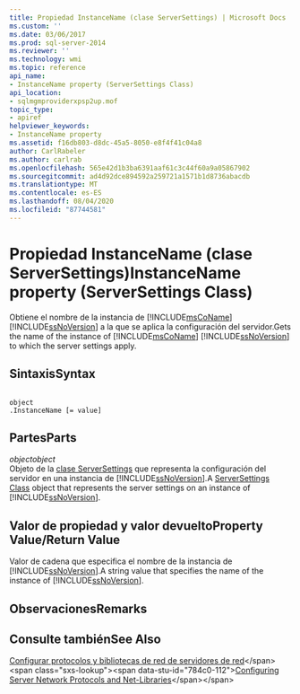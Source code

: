 ```yaml
---
title: Propiedad InstanceName (clase ServerSettings) | Microsoft Docs
ms.custom: ''
ms.date: 03/06/2017
ms.prod: sql-server-2014
ms.reviewer: ''
ms.technology: wmi
ms.topic: reference
api_name:
- InstanceName property (ServerSettings Class)
api_location:
- sqlmgmproviderxpsp2up.mof
topic_type:
- apiref
helpviewer_keywords:
- InstanceName property
ms.assetid: f16db803-d8dc-45a5-8050-e8f4f41c04a8
author: CarlRabeler
ms.author: carlrab
ms.openlocfilehash: 565e42d1b3ba6391aaf61c3c44f60a9a05867902
ms.sourcegitcommit: ad4d92dce894592a259721a1571b1d8736abacdb
ms.translationtype: MT
ms.contentlocale: es-ES
ms.lasthandoff: 08/04/2020
ms.locfileid: "87744581"
---
```

# <a name="instancename-property-serversettings-class"></a><span data-ttu-id="784c0-102">Propiedad InstanceName (clase ServerSettings)</span><span class="sxs-lookup"><span data-stu-id="784c0-102">InstanceName property (ServerSettings Class)</span></span>
  <span data-ttu-id="784c0-103">Obtiene el nombre de la instancia de [!INCLUDE[msCoName](../../../includes/msconame-md.md)] [!INCLUDE[ssNoVersion](../../../includes/ssnoversion-md.md)] a la que se aplica la configuración del servidor.</span><span class="sxs-lookup"><span data-stu-id="784c0-103">Gets the name of the instance of [!INCLUDE[msCoName](../../../includes/msconame-md.md)] [!INCLUDE[ssNoVersion](../../../includes/ssnoversion-md.md)] to which the server settings apply.</span></span>  
  
## <a name="syntax"></a><span data-ttu-id="784c0-104">Sintaxis</span><span class="sxs-lookup"><span data-stu-id="784c0-104">Syntax</span></span>  
  
```  
  
object  
.InstanceName [= value]  
```  
  
## <a name="parts"></a><span data-ttu-id="784c0-105">Partes</span><span class="sxs-lookup"><span data-stu-id="784c0-105">Parts</span></span>  
 <span data-ttu-id="784c0-106">*object*</span><span class="sxs-lookup"><span data-stu-id="784c0-106">*object*</span></span>  
 <span data-ttu-id="784c0-107">Objeto de la [clase ServerSettings](serversettings-class.md) que representa la configuración del servidor en una instancia de [!INCLUDE[ssNoVersion](../../../includes/ssnoversion-md.md)].</span><span class="sxs-lookup"><span data-stu-id="784c0-107">A [ServerSettings Class](serversettings-class.md) object that represents the server settings on an instance of [!INCLUDE[ssNoVersion](../../../includes/ssnoversion-md.md)].</span></span>  
  
## <a name="property-valuereturn-value"></a><span data-ttu-id="784c0-108">Valor de propiedad y valor devuelto</span><span class="sxs-lookup"><span data-stu-id="784c0-108">Property Value/Return Value</span></span>  
 <span data-ttu-id="784c0-109">Valor de cadena que especifica el nombre de la instancia de [!INCLUDE[ssNoVersion](../../../includes/ssnoversion-md.md)].</span><span class="sxs-lookup"><span data-stu-id="784c0-109">A string value that specifies the name of the instance of [!INCLUDE[ssNoVersion](../../../includes/ssnoversion-md.md)].</span></span>  
  
## <a name="remarks"></a><span data-ttu-id="784c0-110">Observaciones</span><span class="sxs-lookup"><span data-stu-id="784c0-110">Remarks</span></span>  
  
## <a name="see-also"></a><span data-ttu-id="784c0-111">Consulte también</span><span class="sxs-lookup"><span data-stu-id="784c0-111">See Also</span></span>  
 <span data-ttu-id="784c0-112">[Configurar protocolos y bibliotecas de red de servidores de red](https://msdn.microsoft.com/library/ms177485\(v=sql.100\).aspx)</span><span class="sxs-lookup"><span data-stu-id="784c0-112">[Configuring Server Network Protocols and Net-Libraries](https://msdn.microsoft.com/library/ms177485\(v=sql.100\).aspx)</span></span>  
  
  

